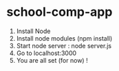 # school-comp-app

1. Install Node 
2. Install node modules (npm install)
3. Start node server : node server.js
4. Go to localhost:3000 
5. You are all set (for now) !


